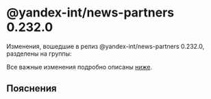 # @yandex-int/news-partners 0.232.0

<!-- ЧЕЛОВЕЧЕСКОЕ ВСТУПЛЕНИЕ -->

Изменения, вошедшие в релиз @yandex-int/news-partners 0.232.0, разделены на группы:

Все важные изменения подробно описаны [ниже](#Пояснения).

## Пояснения

